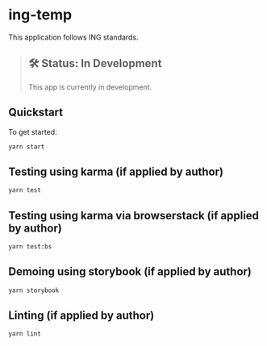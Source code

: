 # ing-temp

This application follows ING standards.

> ## 🛠 Status: In Development
> This app is currently in development.

## Quickstart

To get started:

```sh
yarn start
```

## Testing using karma (if applied by author)

```bash
yarn test
```

## Testing using karma via browserstack (if applied by author)

```bash
yarn test:bs
```

## Demoing using storybook (if applied by author)

```bash
yarn storybook
```

## Linting (if applied by author)

```bash
yarn lint
```
